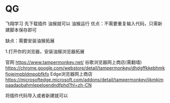 # QG
飞翔学习
先下载插件  油猴就可以
油猴运行
优点：不需要重复输入代码，只需新建脚本保存即可

缺点：需要安装油猴拓展

1.打开你的浏览器，安装油猴浏览器拓展

官网 https://www.tampermonkey.net/
谷歌浏览器网上商店(需翻墙) https://chrome.google.com/webstore/detail/tampermonkey/dhdgffkkebhmkfjojejmpbldmpobfkfo
Edge浏览器网上商店 https://microsoftedge.microsoft.com/addons/detail/tampermonkey/iikmkjmpaadaobahmlepeloendndfphd?hl=zh-CN

将插件代码导入或者新建就可以
